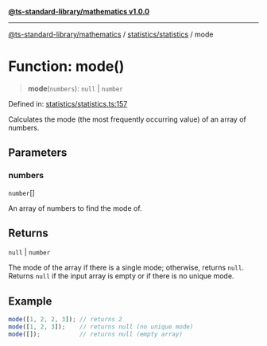 [**@ts-standard-library/mathematics v1.0.0**](../../../README.md)

***

[@ts-standard-library/mathematics](../../../README.md) / [statistics/statistics](../README.md) / mode

# Function: mode()

> **mode**(`numbers`): `null` \| `number`

Defined in: [statistics/statistics.ts:157](https://github.com/gabaudette/ts-stdlib/blob/ea80ba1db09c741e99f8cb19e94e5a29b81b623b/packages/mathematics/src/statistics/statistics.ts#L157)

Calculates the mode (the most frequently occurring value) of an array of numbers.

## Parameters

### numbers

`number`[]

An array of numbers to find the mode of.

## Returns

`null` \| `number`

The mode of the array if there is a single mode; otherwise, returns `null`.
         Returns `null` if the input array is empty or if there is no unique mode.

## Example

```typescript
mode([1, 2, 2, 3]); // returns 2
mode([1, 2, 3]);    // returns null (no unique mode)
mode([]);           // returns null (empty array)
```
